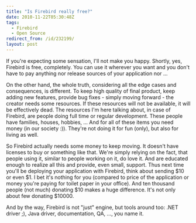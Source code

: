 ```yaml
---
title: "Is Firebird really free?"
date: 2010-11-22T05:30:48Z
tags:
  - Firebird
  - Open Source
redirect_from: /id/232199/
layout: post
---
```

If you're expecting some sensation, I'll not make you happy. Shortly, yes, Firebird is free, completely. You can use it wherever you want and you don't have to pay anything nor release sources of your application nor ...

On the other hand, the whole truth, considering all the edge cases and consequences, is different. To keep high quality of final product, keep adding new features, provide bug fixes - simply moving forward - the creator needs some resources. If these resources will not be available, it will be effectively dead. The resources I'm here talking about, in case of Firebird, are people doing full time or regular development. These people have families, houses, hobbies, ... And for all of these items you need money (in our society :)). They're not doing it for fun (only), but also for living as well.

So Firebird actually needs some money to keep moving. It doesn't have licenses to buy or something like that. We're simply relying on the fact, that people using it, similar to people working on it, do love it. And are educated enough to realize all this and provide, even small, support. Thus next time you'll be deploying your application with Firebird, think about sending $10 or even $1. I bet it's nothing for you (compared to price of the application or money you're paying for toilet paper in your office). And ten thousand people (not much) donating $10 makes a huge difference. It's not only about few donating $10000.

And by the way, Firebird is not "just" engine, but tools around too: .NET driver ;), Java driver, documentation, QA, ..., you name it.